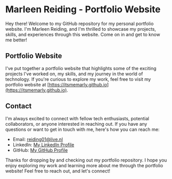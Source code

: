 # Marleen Reiding - Portfolio Website

Hey there! Welcome to my GitHub repository for my personal portfolio website. I'm Marleen Reiding, and I'm thrilled to showcase my projects, skills, and experiences through this website. Come on in and get to know me better!

## Portfolio Website

I've put together a portfolio website that highlights some of the exciting projects I've worked on, my skills, and my journey in the world of technology. If you're curious to explore my work, feel free to visit my portfolio website at [https://itsmemarly.github.io](https://itsmemarly.github.io).

## Contact

I'm always excited to connect with fellow tech enthusiasts, potential collaborators, or anyone interested in reaching out. If you have any questions or want to get in touch with me, here's how you can reach me:

- Email: reiding01@live.nl
- LinkedIn: [My LinkedIn Profile](https://www.linkedin.com/in/marleen-reiding/)
- GitHub: [My GitHub Profile](https://github.com/itsmemarly)

Thanks for dropping by and checking out my portfolio repository. I hope you enjoy exploring my work and learning more about me through the portfolio website! Feel free to reach out, and let's connect!
